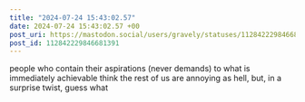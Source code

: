 ```yaml
---
title: "2024-07-24 15:43:02.57"
date: 2024-07-24 15:43:02.57 +00
post_uri: https://mastodon.social/users/gravely/statuses/112842229846681391
post_id: 112842229846681391
---
```

people who contain their aspirations (never demands) to what is immediately achievable think the rest of us are annoying as hell, but, in a surprise twist, guess what


